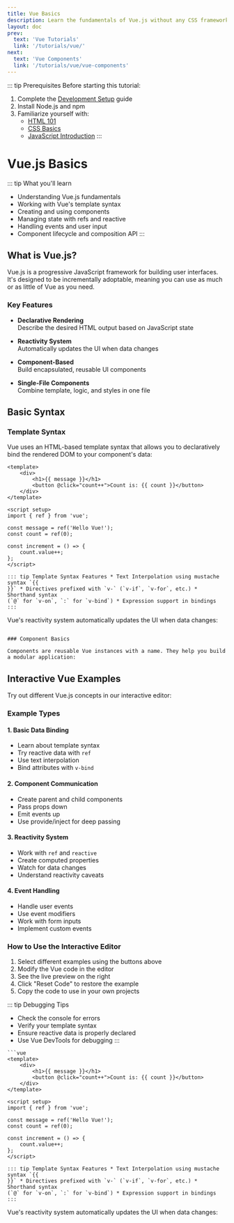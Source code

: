 ```yaml
---
title: Vue Basics
description: Learn the fundamentals of Vue.js without any CSS frameworks
layout: doc
prev:
  text: 'Vue Tutorials'
  link: '/tutorials/vue/'
next:
  text: 'Vue Components'
  link: '/tutorials/vue/vue-components'
---
```


<script setup>
import VueTutorial from '../../.vitepress/components/VueTutorial.vue'
</script>

::: tip Prerequisites
Before starting this tutorial:

1. Complete the [Development Setup](/tutorials/tools/development-setup) guide
2. Install Node.js and npm
3. Familiarize yourself with:
   - [HTML 101](/tutorials/basics/html-101)
   - [CSS Basics](/tutorials/basics/css-basics)
   - [JavaScript Introduction](/tutorials/basics/javascript-introduction)
     :::

# Vue.js Basics

::: tip What you'll learn

- Understanding Vue.js fundamentals
- Working with Vue's template syntax
- Creating and using components
- Managing state with refs and reactive
- Handling events and user input
- Component lifecycle and composition API
  :::

## What is Vue.js?

Vue.js is a progressive JavaScript framework for building user interfaces. It's designed to be incrementally adoptable, meaning you can use as much or as little of Vue as you need.

### Key Features

- **Declarative Rendering**  
  Describe the desired HTML output based on JavaScript state

- **Reactivity System**  
  Automatically updates the UI when data changes

- **Component-Based**  
  Build encapsulated, reusable UI components

- **Single-File Components**  
  Combine template, logic, and styles in one file

## Basic Syntax

### Template Syntax

Vue uses an HTML-based template syntax that allows you to declaratively bind the rendered DOM to your component's data:

```vue
<template>
	<div>
		<h1>{{ message }}</h1>
		<button @click="count++">Count is: {{ count }}</button>
	</div>
</template>

<script setup>
import { ref } from 'vue';

const message = ref('Hello Vue!');
const count = ref(0);

const increment = () => {
	count.value++;
};
</script>

::: tip Template Syntax Features * Text Interpolation using mustache syntax `{{
}}` * Directives prefixed with `v-` (`v-if`, `v-for`, etc.) * Shorthand syntax
(`@` for `v-on`, `:` for `v-bind`) * Expression support in bindings :::
```

Vue's reactivity system automatically updates the UI when data changes:

```

### Component Basics

Components are reusable Vue instances with a name. They help you build a modular application:
```

## Interactive Vue Examples

Try out different Vue.js concepts in our interactive editor:

<VueTutorial />

### Example Types

#### 1. Basic Data Binding

- Learn about template syntax
- Try reactive data with `ref`
- Use text interpolation
- Bind attributes with `v-bind`

#### 2. Component Communication

- Create parent and child components
- Pass props down
- Emit events up
- Use provide/inject for deep passing

#### 3. Reactivity System

- Work with `ref` and `reactive`
- Create computed properties
- Watch for data changes
- Understand reactivity caveats

#### 4. Event Handling

- Handle user events
- Use event modifiers
- Work with form inputs
- Implement custom events

### How to Use the Interactive Editor

1. Select different examples using the buttons above
2. Modify the Vue code in the editor
3. See the live preview on the right
4. Click "Reset Code" to restore the example
5. Copy the code to use in your own projects

::: tip Debugging Tips

- Check the console for errors
- Verify your template syntax
- Ensure reactive data is properly declared
- Use Vue DevTools for debugging
  :::

````
```vue
<template>
	<div>
		<h1>{{ message }}</h1>
		<button @click="count++">Count is: {{ count }}</button>
	</div>
</template>

<script setup>
import { ref } from 'vue';

const message = ref('Hello Vue!');
const count = ref(0);

const increment = () => {
	count.value++;
};
</script>

::: tip Template Syntax Features * Text Interpolation using mustache syntax `{{
}}` * Directives prefixed with `v-` (`v-if`, `v-for`, etc.) * Shorthand syntax
(`@` for `v-on`, `:` for `v-bind`) * Expression support in bindings :::
````

Vue's reactivity system automatically updates the UI when data changes:
